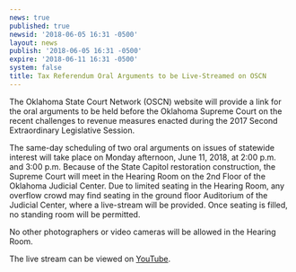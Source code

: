 ```yaml
---
news: true
published: true
newsid: '2018-06-05 16:31 -0500'
layout: news
publish: '2018-06-05 16:31 -0500'
expire: '2018-06-11 16:31 -0500'
system: false
title: Tax Referendum Oral Arguments to be Live-Streamed on OSCN
---
```

The Oklahoma State Court Network (OSCN) website will provide a link for the oral arguments to be held before the Oklahoma Supreme Court on the recent challenges to revenue measures enacted during the 2017 Second Extraordinary Legislative Session.

The same-day scheduling of two oral arguments on issues of statewide interest will take place on Monday afternoon, June 11, 2018, at 2:00 p.m. and 3:00 p.m.  Because of the State Capitol restoration construction, the Supreme Court will meet in the Hearing Room on the 2nd Floor of the Oklahoma Judicial Center.  Due to limited seating in the Hearing Room, any overflow crowd may find seating in the ground floor Auditorium of the Judicial Center, where a live-stream will be provided. Once seating is filled, no standing room will be permitted.

No other photographers or video cameras will be allowed in the Hearing Room.

The live stream can be viewed on [YouTube](https://youtu.be/gmthreGnuMM).
